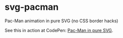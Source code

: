 # svg-pacman
Pac-Man animation in pure SVG (no CSS border hacks)

See this in action at CodePen: [Pac-Man in pure SVG](https://codepen.io/nshew/pen/WNvGKLY).
